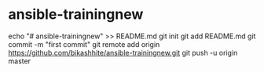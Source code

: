 # ansible-trainingnew
echo "# ansible-trainingnew" >> README.md
git init
git add README.md
git commit -m "first commit"
git remote add origin https://github.com/bikashhite/ansible-trainingnew.git
git push -u origin master
